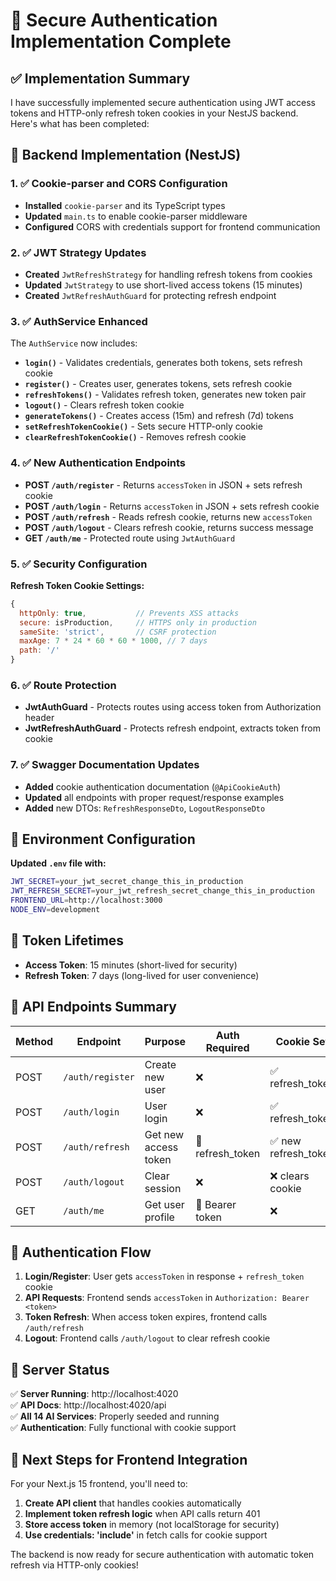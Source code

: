 # 🔐 Secure Authentication Implementation Complete

## ✅ Implementation Summary

I have successfully implemented secure authentication using JWT access tokens and HTTP-only refresh token cookies in your NestJS backend. Here's what has been completed:

## 🎯 Backend Implementation (NestJS)

### 1. ✅ Cookie-parser and CORS Configuration
- **Installed** `cookie-parser` and its TypeScript types
- **Updated** `main.ts` to enable cookie-parser middleware
- **Configured** CORS with credentials support for frontend communication

### 2. ✅ JWT Strategy Updates
- **Created** `JwtRefreshStrategy` for handling refresh tokens from cookies
- **Updated** `JwtStrategy` to use short-lived access tokens (15 minutes)
- **Created** `JwtRefreshAuthGuard` for protecting refresh endpoint

### 3. ✅ AuthService Enhanced
The `AuthService` now includes:
- **`login()`** - Validates credentials, generates both tokens, sets refresh cookie
- **`register()`** - Creates user, generates tokens, sets refresh cookie  
- **`refreshTokens()`** - Validates refresh token, generates new token pair
- **`logout()`** - Clears refresh token cookie
- **`generateTokens()`** - Creates access (15m) and refresh (7d) tokens
- **`setRefreshTokenCookie()`** - Sets secure HTTP-only cookie
- **`clearRefreshTokenCookie()`** - Removes refresh cookie

### 4. ✅ New Authentication Endpoints
- **POST `/auth/register`** - Returns `accessToken` in JSON + sets refresh cookie
- **POST `/auth/login`** - Returns `accessToken` in JSON + sets refresh cookie
- **POST `/auth/refresh`** - Reads refresh cookie, returns new `accessToken`
- **POST `/auth/logout`** - Clears refresh cookie, returns success message
- **GET `/auth/me`** - Protected route using `JwtAuthGuard`

### 5. ✅ Security Configuration
**Refresh Token Cookie Settings:**
```javascript
{
  httpOnly: true,           // Prevents XSS attacks
  secure: isProduction,     // HTTPS only in production
  sameSite: 'strict',       // CSRF protection
  maxAge: 7 * 24 * 60 * 60 * 1000, // 7 days
  path: '/'
}
```

### 6. ✅ Route Protection
- **JwtAuthGuard** - Protects routes using access token from Authorization header
- **JwtRefreshAuthGuard** - Protects refresh endpoint, extracts token from cookie

### 7. ✅ Swagger Documentation Updates
- **Added** cookie authentication documentation (`@ApiCookieAuth`)
- **Updated** all endpoints with proper request/response examples
- **Added** new DTOs: `RefreshResponseDto`, `LogoutResponseDto`

## 🔧 Environment Configuration

**Updated `.env` file with:**
```bash
JWT_SECRET=your_jwt_secret_change_this_in_production
JWT_REFRESH_SECRET=your_jwt_refresh_secret_change_this_in_production
FRONTEND_URL=http://localhost:3000
NODE_ENV=development
```

## 📝 Token Lifetimes
- **Access Token**: 15 minutes (short-lived for security)
- **Refresh Token**: 7 days (long-lived for user convenience)

## 🔗 API Endpoints Summary

| Method | Endpoint | Purpose | Auth Required | Cookie Set |
|--------|----------|---------|---------------|------------|
| POST | `/auth/register` | Create new user | ❌ | ✅ refresh_token |
| POST | `/auth/login` | User login | ❌ | ✅ refresh_token |  
| POST | `/auth/refresh` | Get new access token | 🍪 refresh_token | ✅ new refresh_token |
| POST | `/auth/logout` | Clear session | ❌ | ❌ clears cookie |
| GET | `/auth/me` | Get user profile | 🔑 Bearer token | ❌ |

## 🔄 Authentication Flow

1. **Login/Register**: User gets `accessToken` in response + `refresh_token` cookie
2. **API Requests**: Frontend sends `accessToken` in `Authorization: Bearer <token>`
3. **Token Refresh**: When access token expires, frontend calls `/auth/refresh`
4. **Logout**: Frontend calls `/auth/logout` to clear refresh cookie

## 🚀 Server Status
✅ **Server Running**: http://localhost:4020  
✅ **API Docs**: http://localhost:4020/api  
✅ **All 14 AI Services**: Properly seeded and running  
✅ **Authentication**: Fully functional with cookie support

## 🔄 Next Steps for Frontend Integration

For your Next.js 15 frontend, you'll need to:

1. **Create API client** that handles cookies automatically
2. **Implement token refresh logic** when API calls return 401
3. **Store access token** in memory (not localStorage for security)
4. **Use credentials: 'include'** in fetch calls for cookie support

The backend is now ready for secure authentication with automatic token refresh via HTTP-only cookies!
